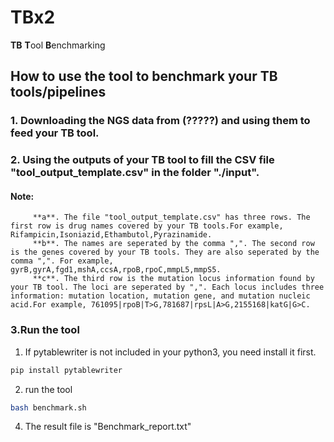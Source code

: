 # TBx2
**TB** **T**ool **B**enchmarking
## How to use the tool to benchmark your TB tools/pipelines
### 1. Downloading the NGS data from (?????) and using them to feed your TB tool.
### 2. Using the outputs of your TB tool to fill the CSV file "tool_output_template.csv" in the folder "./input".        
   #### Note: 
         **a**. The file "tool_output_template.csv" has three rows. The first row is drug names covered by your TB tools.For example, Rifampicin,Isoniazid,Ethambutol,Pyrazinamide.      
         **b**. The names are seperated by the comma ",". The second row is the genes covered by your TB tools. They are also seperated by the comma ",". For example, gyrB,gyrA,fgd1,mshA,ccsA,rpoB,rpoC,mmpL5,mmpS5.         
         **c**. The third row is the mutation locus information found by your TB tool. The loci are seperated by ",". Each locus includes three information: mutation location, mutation gene, and mutation nucleic acid.For example, 761095|rpoB|T>G,781687|rpsL|A>G,2155168|katG|G>C.          
### 3.Run the tool

1) If pytablewriter is not included in your python3, you need install it first.
```bash
pip install pytablewriter
```   
2) run the tool

```bash
bash benchmark.sh
```

4. The result file is "Benchmark_report.txt"   
